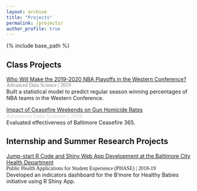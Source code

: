 ```yaml
---
layout: archive
title: "Projects"
permalink: /projects/
author_profile: true
---
```


{% include base_path %}

## Class Projects

[Who Will Make the 2019-2020 NBA Playoffs in the Western Conference?](https://advds71x.github.io/NBAproj/)  
<span style="font-family:verdana;color:gray">Advanced Data Science | 2019</span>     
Built a statistical model to predict regular season winning percentages of NBA teams in the Western Conference. 

[Impact of Ceasefire Weekends on Gun Homicide Rates](https://htmlpreview.github.io/?https://github.com/yifanzhang17/yifanzhang17.github.io/blob/master/files/712-hw1-assignment.html)  
<span style="color:lightgray">Advanced Data Science | 2019 </span>      
Evaluated effectiveness of Baltimore Ceasefire 365.

## Internship and Summer Research Projects
[Jump-start R Code and Shiny Web App Development at the Baltimore City Health Department](https://www.jhsph.edu/offices-and-services/practice-and-training/school-wide-opportunities/practice-for-students/phase/_documents/PHASE-Presentations/2018-2019/Presentation_Zhang.pdf)  
<span style="font-family:verdana">Public Health Applications for Student Experience (PHASE) | 2018-19 </span>   
Developed an indicators dashboard for the B’more for Healthy Babies initiative using R Shiny App.
